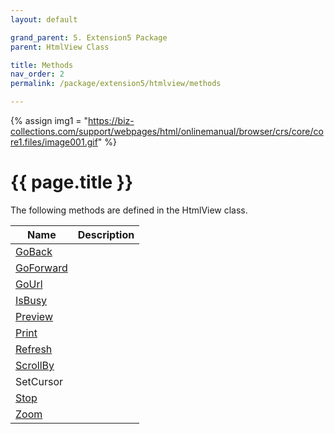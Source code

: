```yaml
---
layout: default

grand_parent: 5. Extension5 Package
parent: HtmlView Class

title: Methods
nav_order: 2
permalink: /package/extension5/htmlview/methods

---
```

{% assign img1 = "https://biz-collections.com/support/webpages/html/onlinemanual/browser/crs/core/core1.files/image001.gif" %}


# {{ page.title }}

The following methods are defined in the HtmlView class.

|Name       | Description   |
|----------	|---------------|
|[GoBack](/package/extension5/htmlview/methods/goback) | |
|[GoForward](/package/extension5/htmlview/methods/goforward) | |
|[GoUrl](/package/extension5/htmlview/methods/gourl) | |
|[IsBusy](/package/extension5/htmlview/methods/isbusy) | |
|[Preview](/package/extension5/htmlview/methods/preview) | |
|[Print](/package/extension5/htmlview/methods/print) | |
|[Refresh](/package/extension5/htmlview/methods/refresh) | |
|[ScrollBy](/package/extension5/htmlview/methods/scrollby) | |
|SetCursor | |
|[Stop](/package/extension5/htmlview/methods/stop) | |
|[Zoom](/package/extension5/htmlview/methods/zoom) | |